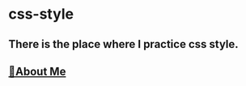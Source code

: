 # css-style

## There is the place where I practice css style.

## [🌳About Me](https://linktr.ee/evileye0666)
